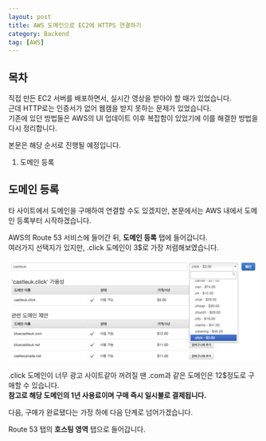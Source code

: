 ```yaml
---
layout: post
title: AWS 도메인으로 EC2에 HTTPS 연결하기
category: Backend
tag: [AWS] 
---
```


## 목차

직접 만든 EC2 서버를 배포하면서, 실시간 영상을 받아야 할 때가 있었습니다.  
근데 HTTP로는 인증서가 없어 웹캠을 받지 못하는 문제가 있었습니다.  
기존에 있던 방법들은 AWS의 UI 업데이트 이후 복잡함이 있었기에 이를 해결한 방법을 다시 정리합니다.  

본문은 해당 순서로 진행될 예정입니다.  

1. 도메인 등록  



## 도메인 등록

타 사이트에서 도메인을 구매하여 연결할 수도 있겠지만, 본문에서는 AWS 내에서 도메인 등록부터 시작하겠습니다.  

AWS의 Route 53 서비스에 들어간 뒤, **도메인 등록** 탭에 들어갑니다.  
여러가지 선택지가 있지만, .click 도메인이 3$로 가장 저렴해보였습니다.  

![](_posts/Backend/postimgs/1225_1.png)  

.click 도메인이 너무 광고 사이트같아 꺼려질 땐 .com과 같은 도메인은 12$정도로 구매할 수 있습니다.  
**참고로 해당 도메인의 1년 사용료이며 구매 즉시 일시불로 결제됩니다.**  

다음, 구매가 완료됐다는 가정 하에 다음 단계로 넘어가겠습니다.  

Route 53 탭의 **호스팅 영역** 탭으로 들어갑니다.  



